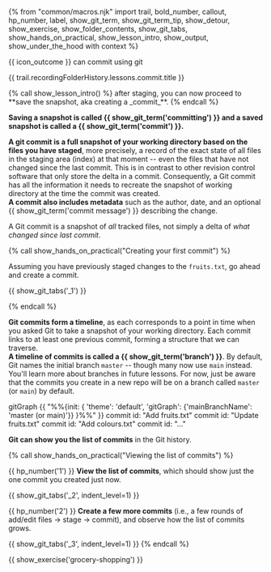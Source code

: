 {% from "common/macros.njk" import trail, bold_number, callout, hp_number, label, show_git_term, show_git_term_tip, show_detour, show_exercise, show_folder_contents, show_git_tabs, show_hands_on_practical, show_lesson_intro, show_output, show_under_the_hood with context %}

<span id="outcomes">{{ icon_outcome }} can commit using git</span>

<span id="title">{{ trail.recordingFolderHistory.lessons.commit.title }}</span>

<div id="body">
{% call show_lesson_intro() %}
after staging, you can now proceed to **save the snapshot, aka creating a _commit_**.
{% endcall %}

**Saving a snapshot is called {{ show_git_term('committing') }} and a saved snapshot is called a {{ show_git_term('commit') }}.**

**A git commit is a full snapshot of your working directory based on the files you have staged**, more precisely, a record of the exact state of all files in the staging area (index) at that moment -- even the files that have not changed since the last commit. This is in contrast to other revision control software that only store the <tooltip content="i.e., the changes made since the last commit">delta</tooltip> in a commit. Consequently, a Git commit has all the information it needs to recreate the snapshot of working directory at the time the commit was created.<br>
**A commit also includes metadata** such as the author, date, and an optional {{ show_git_term('commit message') }} describing the change.

<box type="important" light>

A Git commit is a snapshot of _all_ tracked files, not simply a delta of _what changed since last commit_.
</box>

{% call show_hands_on_practical("Creating your first commit") %}

Assuming you have previously staged changes to the `fruits.txt`, go ahead and create a commit.

{{ show_git_tabs('_1') }}

{% endcall %}

**Git commits form a timeline**, as each corresponds to a point in time when you asked Git to take a snapshot of your working directory. Each commit links to at least one previous commit, forming a structure that we can traverse.<br>
**A timeline of commits is called a {{ show_git_term('branch') }}**. By default, Git names the initial branch `master` -- though many now use `main` instead. You'll learn more about branches in future lessons. For now, just be aware that the commits you create in a new repo will be on a branch called `master` (or `main`) by default.

<mermaid>
gitGraph
    {{ "%%{init: { 'theme': 'default', 'gitGraph': {'mainBranchName': 'master (or main)'}} }%%" }}
    commit id: "Add fruits.txt"
    commit id: "Update fruits.txt"
    commit id: "Add colours.txt"
    commit id: "..."
</mermaid>

**Git can show you the list of commits** in the Git history.

{% call show_hands_on_practical("Viewing the list of commits") %}

{{ hp_number('1') }} **View the list of commits**, which should show just the one commit you created just now.

{{ show_git_tabs('_2', indent_level=1) }}

{{ hp_number('2') }} **Create a few more commits** (i.e., a few rounds of add/edit files -> stage -> commit), and observe how the list of commits grows.

{{ show_git_tabs('_3', indent_level=1) }}
{% endcall %}

</div>

<div id="extras">

{{ show_exercise('grocery-shopping') }}
</div>
